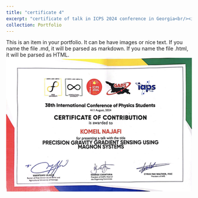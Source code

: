 ```yaml
---
title: "certificate 4"
excerpt: "certificate of talk in ICPS 2024 conference in Georgia<br/><img src='/workspaces/hasan.github.io/images/500x300.png'>"
collection: Portfolio
---
```


This is an item in your portfolio. It can be have images or nice text. If you name the file .md, it will be parsed as markdown. If you name the file .html, it will be parsed as HTML. 
<img src='/images/certificate_4.jpg'>